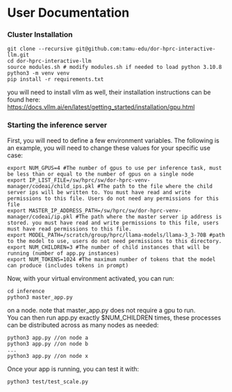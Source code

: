 # User Documentation
### Cluster Installation
```
git clone --recursive git@github.com:tamu-edu/dor-hprc-interactive-llm.git
cd dor-hprc-interactive-llm
source modules.sh # modify modules.sh if needed to load python 3.10.8
python3 -m venv venv
pip install -r requirements.txt
``` 
you will need to install vllm as well, their installation instructions can be found here:  
https://docs.vllm.ai/en/latest/getting_started/installation/gpu.html
### Starting the inference server
First, you will need to define a few environment variables. The following is an example, you will need to change these values for your specific use case:  
```
export NUM_GPUS=4 #The number of gpus to use per inference task, must be less than or equal to the number of gpus on a single node
export IP_LIST_FILE=/sw/hprc/sw/dor-hprc-venv-manager/codeai/child_ips.pkl #The path to the file where the child server ips will be written to. You must have read and write permissions to this file. Users do not need any permissions for this file
export MASTER_IP_ADDRESS_PATH=/sw/hprc/sw/dor-hprc-venv-manager/codeai/ip.pkl #The path where the master server ip address is stored. you must have read and write permissions to this file, users must have read permissions to this file.
export MODEL_PATH=/scratch/group/hprc/llama-models/llama-3_3-70B #path to the model to use, users do not need permissions to this directory.
export NUM_CHILDREN=3 #The number of child instances that will be running (number of app.py instances)
export NUM_TOKENS=1024 #The maximum number of tokens that the model can produce (includes tokens in prompt)
```
Now, with your virtual environment activated, you can run:  
```
cd inference
python3 master_app.py
```
on a node. note that master_app.py does not require a gpu to run.  
You can then run app.py exactly $NUM_CHILDREN times, these processes can be distributed across as many nodes as needed: 
```
python3 app.py //on node a  
python3 app.py //on node b  
...
python3 app.py //on node x
```
Once your app is running, you can test it with:
```
python3 test/test_scale.py
```